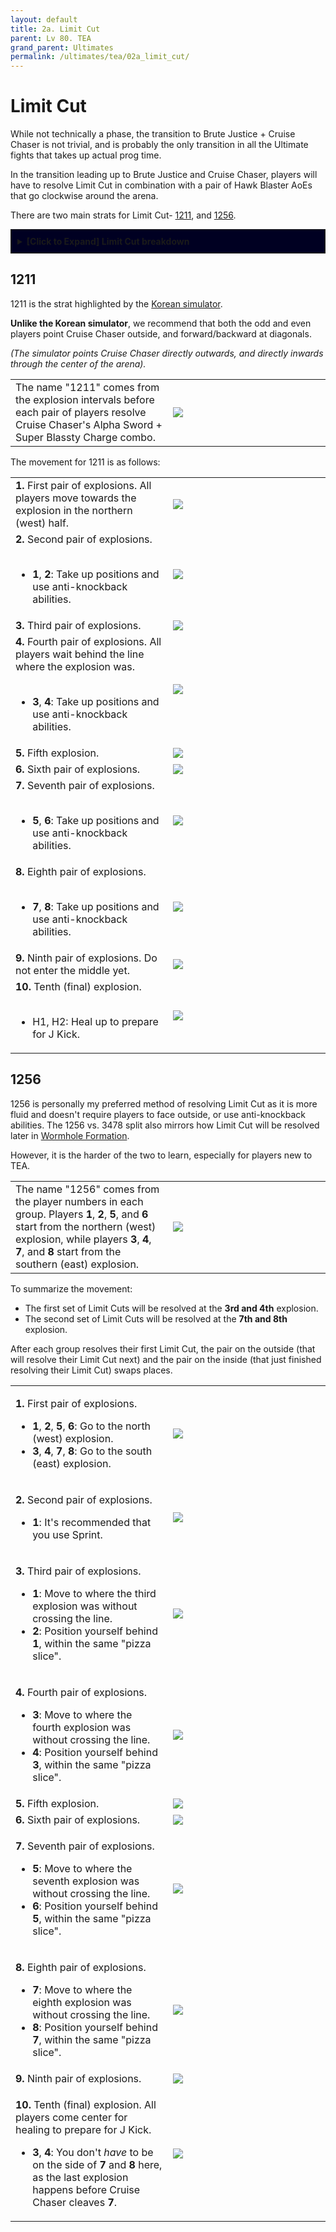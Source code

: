 ```yaml
---
layout: default
title: 2a. Limit Cut
parent: Lv 80. TEA
grand_parent: Ultimates
permalink: /ultimates/tea/02a_limit_cut/
---
```


# Limit Cut

While not technically a phase, the transition to Brute Justice + Cruise Chaser is not trivial, and is probably the only transition in all the Ultimate fights that takes up actual prog time.

In the transition leading up to Brute Justice and Cruise Chaser, players will have to resolve Limit Cut in combination with a pair of Hawk Blaster AoEs that go clockwise around the arena.

There are two main strats for Limit Cut- [1211](#1211), and [1256](#1256).

<div style="background-color: #002 ; padding: 10px; border: 1px solid;">
<details markdown=block>
<summary><b>[Click to Expand] Limit Cut breakdown</b></summary>
<table>
  <tr>
    <td><p>Limit Cut is a mechanic from A11S where all players get numbered from 1 to 8. The following then happens:</p><ol><li>Cruise Chaser <b>spawns behind</b> the first player (which will be an odd number) based on where that player is facing.</li><li>Cruise Chaser cleaves the first player in a cone AoE.</li><li>Cruise Chaser dashes at the next player (which will be an even number) in a line AoE.</li></ol><p>This process repeats (cleave odd, dash even) until all eight numbers have been resolved. If a number is missing, Cruise Chaser picks a random target instead.</p><p>Getting hit by Cruise Chaser will give you a Magic Vulnerability debuff, so you cannot get hit a second time.</p><p>In addition, <b>you will be knocked in the direction of Cruise Chaser's attack if you are not facing Cruise Chaser when it hits you.</b></p><p>Because Cruise Chaser always spawns behind the odd-numbered players, the odd-numbered players will <em>always</em> be knocked forward, unless nullified with Arm's Length or Surecast.</p></td>
    <td><img src="../images/bjcc/limit_cut.jpg"></td>
  </tr>
</table>
</details>
</div>

## 1211

1211 is the strat highlighted by the [Korean simulator](https://drive.google.com/file/d/1sdo02A5GbNPA9B4HN-NOt-vnTPyv2elH/view).

**Unlike the Korean simulator**, we recommend that both the odd and even players point Cruise Chaser outside, and forward/backward at diagonals.

*(The simulator points Cruise Chaser directly outwards, and directly inwards through the center of the arena).*

<table>
  <tr>
    <td width="50%">The name "1211" comes from the explosion intervals before each pair of players resolve Cruise Chaser's Alpha Sword + Super Blassty Charge combo.</td>
	<td><img src="../images/limit_cut_1211/limit_cut_1211_overview.jpg"></td>
  </tr>
</table>

The movement for 1211 is as follows:

<table>
  <tr>
    <td width="50%"><b>1.</b> First pair of explosions. All players move towards the explosion in the northern (west) half.</td>
	<td><img src="../images/limit_cut_1211/limit_cut_1211_01.jpg"></td>
  </tr>
  <tr>
    <td><b>2.</b> Second pair of explosions.<br><br><ul><li><b>1</b>, <b>2</b>: Take up positions and use anti-knockback abilities.</li></ul></td>
	<td><img src="../images/limit_cut_1211/limit_cut_1211_02.jpg"></td>
  </tr>
  <tr>
    <td><b>3.</b> Third pair of explosions.</td>
	<td><img src="../images/limit_cut_1211/limit_cut_1211_03.jpg"></td>
  </tr>
  <tr>
    <td><b>4.</b> Fourth pair of explosions. All players wait behind the line where the explosion was.<br><br><ul><li><b>3</b>, <b>4</b>: Take up positions and use anti-knockback abilities.</li></ul></td>
	<td><img src="../images/limit_cut_1211/limit_cut_1211_04.jpg"></td>
  </tr>
  <tr>
    <td><b>5.</b> Fifth explosion.</td>
	<td><img src="../images/limit_cut_1211/limit_cut_1211_05.jpg"></td>
  </tr>
  <tr>
    <td><b>6.</b> Sixth pair of explosions.</td>
	<td><img src="../images/limit_cut_1211/limit_cut_1211_06.jpg"></td>
  </tr>
  <tr>
    <td><b>7.</b> Seventh pair of explosions.<br><br><ul><li><b>5</b>, <b>6</b>: Take up positions and use anti-knockback abilities.</li></ul></td>
	<td><img src="../images/limit_cut_1211/limit_cut_1211_07.jpg"></td>
  </tr>
  <tr>
    <td><b>8.</b> Eighth pair of explosions.<br><br><ul><li><b>7</b>, <b>8</b>: Take up positions and use anti-knockback abilities.</li></ul></td>
	<td><img src="../images/limit_cut_1211/limit_cut_1211_08.jpg"></td>
  </tr>
  <tr>
    <td><b>9.</b> Ninth pair of explosions. Do not enter the middle yet.</td>
	<td><img src="../images/limit_cut_1211/limit_cut_1211_09.jpg"></td>
  </tr>
  <tr>
    <td><b>10.</b> Tenth (final) explosion.<br><br><ul><li>H1, H2: Heal up to prepare for J Kick.</li></ul></td>
	<td><img src="../images/limit_cut_1211/limit_cut_1211_10.jpg"></td>
  </tr>
</table>

## 1256

1256 is personally my preferred method of resolving Limit Cut as it is more fluid and doesn't require players to face outside, or use anti-knockback abilities. The 1256 vs. 3478 split also mirrors how Limit Cut will be resolved later in [Wormhole Formation](../en/03_alex_prime.md#wormhole-formation).

However, it is the harder of the two to learn, especially for players new to TEA.

<table>
  <tr>
    <td width="50%">The name "1256" comes from the player numbers in each group. Players <b>1</b>, <b>2</b>, <b>5</b>, and <b>6</b> start from the northern (west) explosion, while players <b>3</b>, <b>4</b>, <b>7</b>, and <b>8</b> start from the southern (east) explosion.</td>
	<td><img src="../images/limit_cut_1256/limit_cut_1256_overview.jpg"></td>
  </tr>
</table>

To summarize the movement:

- The first set of Limit Cuts will be resolved at the **3rd and 4th** explosion.
- The second set of Limit Cuts will be resolved at the **7th and 8th** explosion.

After each group resolves their first Limit Cut, the pair on the outside (that will resolve their Limit Cut next) and the pair on the inside (that just finished resolving their Limit Cut) swaps places.

<table>
  <tr>
    <td width="50%"><p><b>1.</b> First pair of explosions.</p><ul><li><b>1</b>, <b>2</b>, <b>5</b>, <b>6</b>: Go to the north (west) explosion.</li><li><b>3</b>, <b>4</b>, <b>7</b>, <b>8</b>: Go to the south (east) explosion.</li></ul></td>
	<td><img src="../images/limit_cut_1256/limit_cut_1256_01.jpg"></td>
  </tr>
  <tr>
    <td><p><b>2.</b> Second pair of explosions.</p><ul><li><b>1</b>: It's recommended that you use Sprint.</li></ul></td>
	<td><img src="../images/limit_cut_1256/limit_cut_1256_02.jpg"></td>
  </tr>
  <tr>
    <td><p><b>3.</b> Third pair of explosions.</p><ul><li><b>1</b>: Move to where the third explosion was without crossing the line.</li><li><b>2</b>: Position yourself behind <b>1</b>, within the same "pizza slice".</li></ul></td>
	<td><img src="../images/limit_cut_1256/limit_cut_1256_03.jpg"></td>
  </tr>
  <tr>
    <td><p><b>4.</b> Fourth pair of explosions.</p><ul><li><b>3</b>: Move to where the fourth explosion was without crossing the line.</li><li><b>4</b>: Position yourself behind <b>3</b>, within the same "pizza slice".</li></ul></td>
	<td><img src="../images/limit_cut_1256/limit_cut_1256_04.jpg"></td>
  </tr>
  <tr>
    <td><b>5.</b> Fifth explosion.</td>
	<td><img src="../images/limit_cut_1256/limit_cut_1256_05.jpg"></td>
  </tr>
  <tr>
    <td><b>6.</b> Sixth pair of explosions.</td>
	<td><img src="../images/limit_cut_1256/limit_cut_1256_06.jpg"></td>
  </tr>
  <tr>
    <td><p><b>7.</b> Seventh pair of explosions.</p><ul><li><b>5</b>: Move to where the seventh explosion was without crossing the line.</li><li><b>6</b>: Position yourself behind <b>5</b>, within the same "pizza slice".</li></ul></td>
	<td><img src="../images/limit_cut_1256/limit_cut_1256_07.jpg"></td>
  </tr>
  <tr>
    <td><p><b>8.</b> Eighth pair of explosions.</p><ul><li><b>7</b>: Move to where the eighth explosion was without crossing the line.</li><li><b>8</b>: Position yourself behind <b>7</b>, within the same "pizza slice".</li></ul></td>
	<td><img src="../images/limit_cut_1256/limit_cut_1256_08.jpg"></td>
  </tr>
  <tr>
    <td><b>9.</b> Ninth pair of explosions.</td>
	<td><img src="../images/limit_cut_1256/limit_cut_1256_09.jpg"></td>
  </tr>
  <tr>
    <td><p><b>10.</b> Tenth (final) explosion. All players come center for healing to prepare for J Kick.</p><ul><li><b>3</b>, <b>4</b>: You don't <em>have</em> to be on the side of <b>7</b> and <b>8</b> here, as the last explosion happens before Cruise Chaser cleaves <b>7</b>.</li></ul></td>
	<td><img src="../images/limit_cut_1256/limit_cut_1256_10.jpg"></td>
  </tr>
</table>
